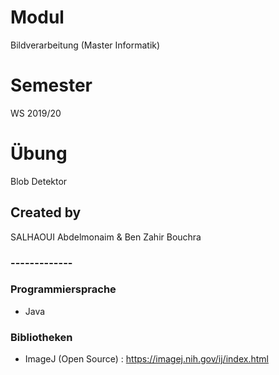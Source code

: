 # Modul
Bildverarbeitung (Master Informatik)
# Semester
WS 2019/20
# Übung
Blob Detektor
## Created by 
SALHAOUI Abdelmonaim & Ben Zahir Bouchra
### -------------

### Programmiersprache
* Java
### Bibliotheken 
* ImageJ (Open Source) : https://imagej.nih.gov/ij/index.html
